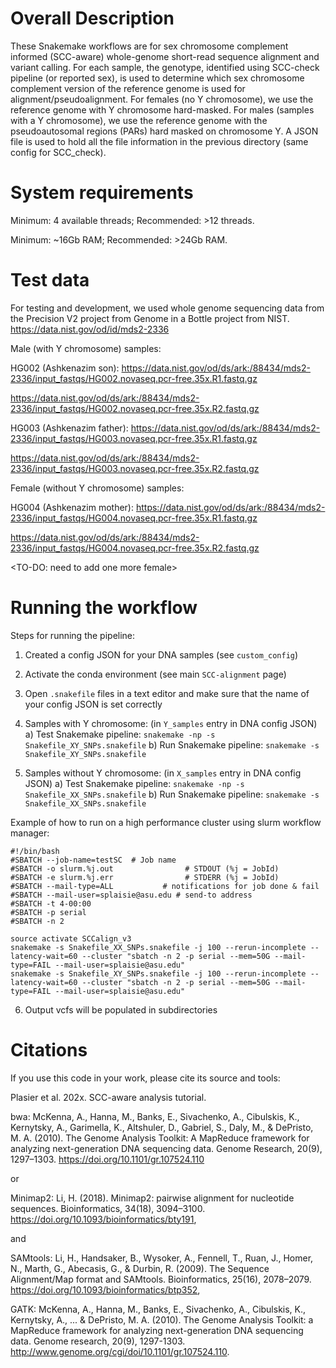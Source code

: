 # Overall Description

These Snakemake workflows are for sex chromosome complement informed (SCC-aware) whole-genome short-read sequence alignment and variant calling. For each sample, the genotype, identified using SCC-check pipeline (or reported sex), is used to determine which sex chromosome complement version of the reference genome is used for alignment/pseudoalignment. For females (no Y chromosome), we use the reference genome with Y chromosome hard-masked. For males (samples with a Y chromosome), we use the reference genome with the pseudoautosomal regions (PARs) hard masked on chromosome Y. A JSON file is used to hold all the file information in the previous directory (same config for SCC_check).

# System requirements

Minimum: 4 available threads; Recommended: >12 threads.

Minimum: ~16Gb RAM; Recommended: >24Gb RAM.

# Test data

For testing and development, we used whole genome sequencing data from the Precision V2 project from Genome in a Bottle project from NIST.
https://data.nist.gov/od/id/mds2-2336

Male (with Y chromosome) samples: 

HG002 (Ashkenazim son):
https://data.nist.gov/od/ds/ark:/88434/mds2-2336/input_fastqs/HG002.novaseq.pcr-free.35x.R1.fastq.gz

https://data.nist.gov/od/ds/ark:/88434/mds2-2336/input_fastqs/HG002.novaseq.pcr-free.35x.R2.fastq.gz

HG003 (Ashkenazim father): 
https://data.nist.gov/od/ds/ark:/88434/mds2-2336/input_fastqs/HG003.novaseq.pcr-free.35x.R1.fastq.gz

https://data.nist.gov/od/ds/ark:/88434/mds2-2336/input_fastqs/HG003.novaseq.pcr-free.35x.R2.fastq.gz

Female (without Y chromosome) samples: 

HG004 (Ashkenazim mother):
https://data.nist.gov/od/ds/ark:/88434/mds2-2336/input_fastqs/HG004.novaseq.pcr-free.35x.R1.fastq.gz

https://data.nist.gov/od/ds/ark:/88434/mds2-2336/input_fastqs/HG004.novaseq.pcr-free.35x.R2.fastq.gz

<TO-DO: need to add one more female>


# Running the workflow

Steps for running the pipeline: 
1) Created a config JSON for your DNA samples (see `custom_config`) 
2) Activate the conda environment (see main `SCC-alignment` page)
3) Open `.snakefile` files in a text editor and make sure that the name of your config JSON is set correctly
4) Samples with Y chromosome: (in `Y_samples` entry in DNA config JSON)
a) Test Snakemake pipeline: `snakemake -np -s Snakefile_XY_SNPs.snakefile`
b) Run Snakemake pipeline: `snakemake -s Snakefile_XY_SNPs.snakefile`

5) Samples without Y chromosome: (in `X_samples` entry in DNA config JSON)
a) Test Snakemake pipeline: `snakemake -np -s Snakefile_XX_SNPs.snakefile`
b) Run Snakemake pipeline: `snakemake -s Snakefile_XX_SNPs.snakefile`

Example of how to run on a high performance cluster using slurm workflow manager: 
```
#!/bin/bash
#SBATCH --job-name=testSC  # Job name
#SBATCH -o slurm.%j.out                # STDOUT (%j = JobId)
#SBATCH -e slurm.%j.err                # STDERR (%j = JobId)
#SBATCH --mail-type=ALL           # notifications for job done & fail
#SBATCH --mail-user=splaisie@asu.edu # send-to address
#SBATCH -t 4-00:00
#SBATCH -p serial
#SBATCH -n 2

source activate SCCalign_v3
snakemake -s Snakefile_XX_SNPs.snakefile -j 100 --rerun-incomplete --latency-wait=60 --cluster "sbatch -n 2 -p serial --mem=50G --mail-type=FAIL --mail-user=splaisie@asu.edu"
snakemake -s Snakefile_XY_SNPs.snakefile -j 100 --rerun-incomplete --latency-wait=60 --cluster "sbatch -n 2 -p serial --mem=50G --mail-type=FAIL --mail-user=splaisie@asu.edu"

```

6) Output vcfs will be populated in subdirectories
















# Citations 
If you use this code in your work, please cite its source and tools:

Plasier et al. 202x. SCC-aware analysis tutorial.

bwa: McKenna, A., Hanna, M., Banks, E., Sivachenko, A., Cibulskis, K., Kernytsky, A., Garimella, K., Altshuler, D., Gabriel, S., Daly, M., & DePristo, M. A. (2010). The Genome Analysis Toolkit: A MapReduce framework for analyzing next-generation DNA sequencing data. Genome Research, 20(9), 1297–1303. https://doi.org/10.1101/gr.107524.110

or 
 
Minimap2: Li, H. (2018). Minimap2: pairwise alignment for nucleotide sequences. Bioinformatics, 34(18), 3094–3100. https://doi.org/10.1093/bioinformatics/bty191,

and 

SAMtools: Li, H., Handsaker, B., Wysoker, A., Fennell, T., Ruan, J., Homer, N., Marth, G., Abecasis, G., & Durbin, R. (2009). The Sequence Alignment/Map format and SAMtools. Bioinformatics, 25(16), 2078–2079. https://doi.org/10.1093/bioinformatics/btp352,

GATK: McKenna, A., Hanna, M., Banks, E., Sivachenko, A., Cibulskis, K., Kernytsky, A., ... & DePristo, M. A. (2010). The Genome Analysis Toolkit: a MapReduce framework for analyzing next-generation DNA sequencing data. Genome research, 20(9), 1297-1303.  http://www.genome.org/cgi/doi/10.1101/gr.107524.110.



